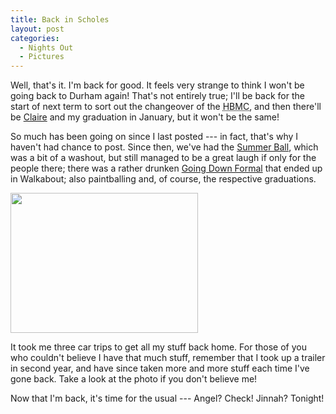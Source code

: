 ```yaml
---
title: Back in Scholes
layout: post
categories:
  - Nights Out
  - Pictures
---
```

Well, that's it. I'm back for good. It feels very strange to think I won't be going back to Durham again! That's not entirely true; I'll be back for the start of next term to sort out the changeover of the <acronym title="Hild Bede Mountaineering Club">HBMC</acronym>, and then there'll be [Claire](https://pictures.scholesmafia.co.uk/index.php/?profile=166) and my graduation in January, but it won't be the same!

So much has been going on since I last posted --- in fact, that's why I haven't had chance to post. Since then, we've had the [Summer Ball](https://pictures.scholesmafia.co.uk/index.php/2007/06/15.06.07_16.06.07-summer-ball/), which was a bit of a washout, but still managed to be a great laugh if only for the people there; there was a rather drunken [Going Down Formal](https://pictures.scholesmafia.co.uk/index.php/2007/06/19.06.07_20.06.07-going-down-formal/) that ended up in Walkabout; also paintballing and, of course, the respective graduations.

[<img class="alignnone size-medium wp-image-244" src="https://cmbuckley.co.uk/files/2007/07/room-300x224.jpg" alt="" width="300" height="224" srcset="https://cmbuckley.co.uk/files/2007/07/room-300x224.jpg 300w, https://cmbuckley.co.uk/files/2007/07/room-400x300.jpg 400w, https://cmbuckley.co.uk/files/2007/07/room.jpg 550w" sizes="(max-width: 300px) 100vw, 300px" />](https://cmbuckley.co.uk/files/2007/07/room.jpg)

It took me three car trips to get all my stuff back home. For those of you who couldn't believe I have that much stuff, remember that I took up a trailer in second year, and have since taken more and more stuff each time I've gone back. Take a look at the photo if you don't believe me!

Now that I'm back, it's time for the usual --- Angel? Check! Jinnah? Tonight!